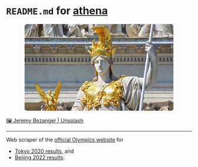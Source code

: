 # `README.md` for [athena](https://github.com/Ai-Yukino/athena)

<center>
    <img src="images/athena.png" style="width:80%; border-radius: 2%;">
</center>

[🖼 Jeremy Bezanger | Unsplash](https://unsplash.com/photos/utp3lWnU4nA)

---

Web scraper of the [official Olympics website](https://olympics.com/en/) for

- [Tokyo 2020 results](https://olympics.com/en/olympic-games/tokyo-2020/results), and
- [Beijing 2022 results](https://olympics.com/en/olympic-games/beijing-2022).
